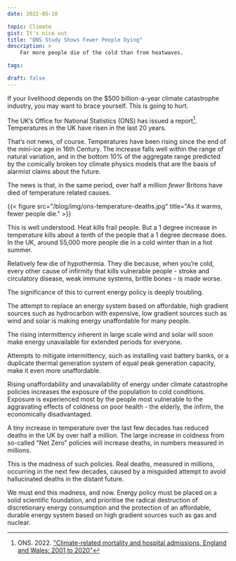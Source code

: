 ```yaml
---
date: 2022-05-18

topic: Climate
gist: It's nice out
title: "ONS Study Shows Fewer People Dying"
description: > 
    Far more people die of the cold than from heatwaves. 

tags:

draft: false
---
```


If your livelihood depends on the $500 billion-a-year climate catastrophe industry, you may want to brace yourself. This is going to hurt.

The UK’s Office for National Statistics (ONS) has issued a report[^1]. Temperatures in the UK have risen in the last 20 years.

That’s not news, of course. Temperatures have been rising since the end of the mini-ice age in 16th Century. The increase falls well within the range of natural variation, and in the bottom 10% of the aggregate range predicted by the comically broken toy climate physics models that are the basis of alarmist claims about the future.

The news is that, in the same period, over half a million *fewer* Britons have died of temperature related causes.

{{< figure src="/blog/img/ons-temperature-deaths.jpg" title="As it warms, fewer people die." >}}

This is well understood. Heat kills frail people. But a 1 degree increase in temperature kills about a tenth of the people that a 1 degree decrease does. In the UK, around 55,000 more people die in a cold winter than in a hot summer.

Relatively few die of hypothermia. They die because, when you’re cold, every other cause of infirmity that kills vulnerable people - stroke and circulatory disease, weak immune systems, brittle bones - is made worse.

The significance of this to current energy policy is deeply troubling.

The attempt to replace an energy system based on affordable, high gradient sources such as hydrocarbon with expensive, low gradient sources such as wind and solar is making energy unaffordable for many people.

The rising intermittency inherent in large scale wind and solar will soon make energy unavailable for extended periods for everyone.

Attempts to mitigate intermittency, such as installing vast battery banks, or a duplicate thermal generation system of equal peak generation capacity, make it even more unaffordable.

Rising unaffordability and unavailability of energy under climate catastrophe policies increases the exposure of the population to cold conditions. Exposure is experienced most by the people most vulnerable to the aggravating effects of coldness on poor health - the elderly, the infirm, the economically disadvantaged.

A tiny increase in temperature over the last few decades has reduced deaths in the UK by over half a million. The large increase in coldness from so-called "Net Zero" policies will increase deaths, in numbers measured in millions.

This is the madness of such policies. Real deaths, measured in millions, occurring in the next few decades, caused by a misguided attempt to avoid hallucinated deaths in the distant future.

We must end this madness, and now. Energy policy must be placed on a solid scientific foundation, and prioritise the radical destruction of discretionary energy consumption and the protection of an affordable, durable energy system based on high gradient sources such as gas and nuclear. 

[^1]: ONS. 2022. ["Climate-related mortality and hospital admissions, England and Wales: 2001 to 2020"](https://www.ons.gov.uk/releases/climaterelatedmortalityandhospitaladmissionsenglandandwales2001to2020)
